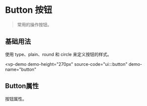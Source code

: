 
# Button 按钮

> 常用的操作按钮。


## 基础用法

使用 type、plain、round 和 circle 来定义按钮的样式。


<vp-demo
    demo-height="270px"
    source-code="ui:::button"
    demo-name="button"
>
</vp-demo>


## Button属性

按钮属性。


